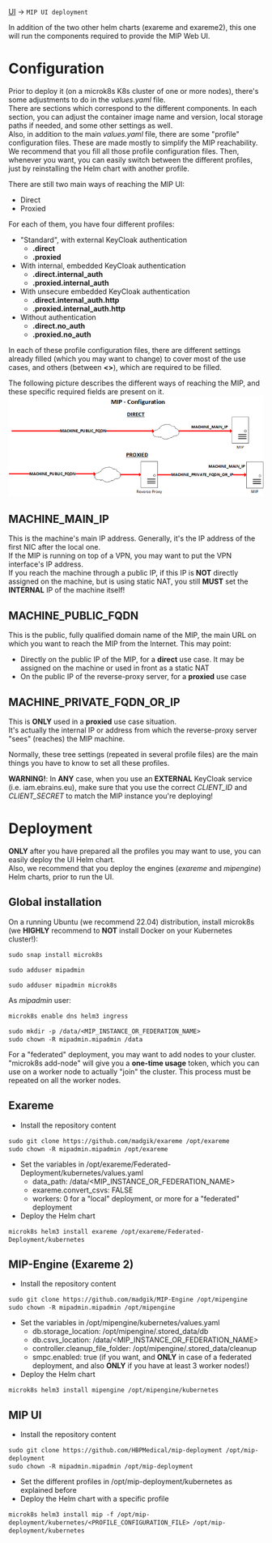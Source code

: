[UI](../README.md#UI) -> `MIP UI deployment`

In addition of the two other helm charts (exareme and exareme2), this one will run the components required to provide the MIP Web UI.

# Configuration
Prior to deploy it (on a microk8s K8s cluster of one or more nodes), there's some adjustments to do in the *values.yaml* file.  
There are sections which correspond to the different components. In each section, you can adjust the container image name and version, local storage paths if needed, and some other settings as well.  
Also, in addition to the main *values.yaml* file, there are some "profile" configuration files. These are made mostly to simplify the MIP reachability.  
We recommend that you fill all those profile configuration files. Then, whenever you want, you can easily switch between the different profiles, just by reinstalling the Helm chart with another profile.

There are still two main ways of reaching the MIP UI:
* Direct
* Proxied

For each of them, you have four different profiles:
* "Standard", with external KeyCloak authentication
  * **.direct**
  * **.proxied**
* With internal, embedded KeyCloak authentication
  * **.direct.internal_auth**
  * **.proxied.internal_auth**
* With unsecure embedded KeyCloak authentication
  * **.direct.internal_auth.http**
  * **.proxied.internal_auth.http**
* Without authentication
  * **.direct.no_auth**
  * **.proxied.no_auth**

In each of these profile configuration files, there are different settings already filled (which you may want to change) to cover most of the use cases, and others (between **<>**), which are required to be filled.

The following picture describes the different ways of reaching the MIP, and these specific required fields are present on it.
![MIP Reachability Scheme](MIP_Configuration.png)

## MACHINE_MAIN_IP
This is the machine's main IP address. Generally, it's the IP address of the first NIC after the local one.  
If the MIP is running on top of a VPN, you may want to put the VPN interface's IP address.  
If you reach the machine through a public IP, if this IP is **NOT** directly assigned on the machine, but is using static NAT, you still **MUST** set the **INTERNAL** IP of the machine itself!

## MACHINE_PUBLIC_FQDN
This is the public, fully qualified domain name of the MIP, the main URL on which you want to reach the MIP from the Internet. This may point:
* Directly on the public IP of the MIP, for a **direct** use case. It may be assigned on the machine or used in front as a static NAT
* On the public IP of the reverse-proxy server, for a **proxied** use case

## MACHINE_PRIVATE_FQDN_OR_IP
This is **ONLY** used in a **proxied** use case situation.  
It's actually the internal IP or address from which the reverse-proxy server "sees" (reaches) the MIP machine.

Normally, these tree settings (repeated in several profile files) are the main things you have to know to set all these profiles.  

**WARNING!**: In **ANY** case, when you use an **EXTERNAL** KeyCloak service (i.e. iam.ebrains.eu), make sure that you use the correct *CLIENT_ID* and *CLIENT_SECRET* to match the MIP instance you're deploying!

# Deployment
**ONLY** after you have prepared all the profiles you may want to use, you can easily deploy the UI Helm chart.  
Also, we recommend that you deploy the engines (*exareme* and *mipengine*) Helm charts, prior to run the UI.

## Global installation
On a running Ubuntu (we recommend 22.04) distribution, install microk8s (we **HIGHLY** recommend to **NOT** install Docker on your Kubernetes cluster!):
```
sudo snap install microk8s
```
```
sudo adduser mipadmin
```
```
sudo adduser mipadmin microk8s
```

As *mipadmin* user:
```
microk8s enable dns helm3 ingress
```
```
sudo mkdir -p /data/<MIP_INSTANCE_OR_FEDERATION_NAME>
sudo chown -R mipadmin.mipadmin /data
```

For a "federated" deployment, you may want to add nodes to your cluster. "microk8s add-node" will give you a **one-time usage** token, which you can use on a worker node to actually "join" the cluster. This process must be repeated on all the worker nodes.

## Exareme
* Install the repository content
```
sudo git clone https://github.com/madgik/exareme /opt/exareme
sudo chown -R mipadmin.mipadmin /opt/exareme
```
* Set the variables in /opt/exareme/Federated-Deployment/kubernetes/values.yaml
  * data_path: /data/<MIP_INSTANCE_OR_FEDERATION_NAME>
  * exareme.convert_csvs: FALSE
  * workers: 0 for a "local" deployment, or more for a "federated" deployment
* Deploy the Helm chart
```
microk8s helm3 install exareme /opt/exareme/Federated-Deployment/kubernetes
```

## MIP-Engine (Exareme 2)
* Install the repository content
```
sudo git clone https://github.com/madgik/MIP-Engine /opt/mipengine
sudo chown -R mipadmin.mipadmin /opt/mipengine
```
* Set the variables in /opt/mipengine/kubernetes/values.yaml
  * db.storage_location: /opt/mipengine/.stored_data/db
  * db.csvs_location: /data/<MIP_INSTANCE_OR_FEDERATION_NAME>
  * controller.cleanup_file_folder: /opt/mipengine/.stored_data/cleanup
  * smpc.enabled: true (if you want, and **ONLY** in case of a federated deployment, and also **ONLY** if you have at least 3 worker nodes!)
* Deploy the Helm chart
```
microk8s helm3 install mipengine /opt/mipengine/kubernetes
```

## MIP UI
* Install the repository content
```
sudo git clone https://github.com/HBPMedical/mip-deployment /opt/mip-deployment
sudo chown -R mipadmin.mipadmin /opt/mip-deployment
```
* Set the different profiles in /opt/mip-deployment/kubernetes as explained before
* Deploy the Helm chart with a specific profile
```
microk8s helm3 install mip -f /opt/mip-deployment/kubernetes/<PROFILE_CONFIGURATION_FILE> /opt/mip-deployment/kubernetes
```
